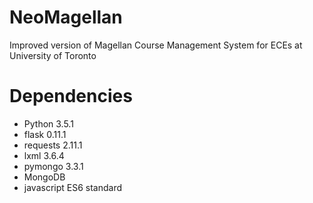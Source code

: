 # NeoMagellan
Improved version of Magellan Course Management System for ECEs at University of Toronto

# Dependencies
* Python 3.5.1
* flask 0.11.1
* requests 2.11.1
* lxml 3.6.4
* pymongo 3.3.1
* MongoDB
* javascript ES6 standard
